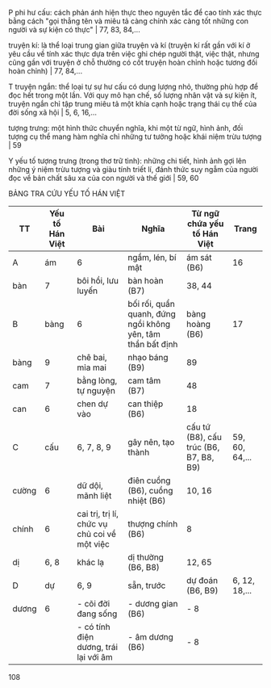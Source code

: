 P phi hư cấu: cách phản ánh hiện thực theo nguyên tắc để cao tính xác thực bằng cách "gọi thẳng tên và miêu tả càng chính xác càng tốt những con người và sự kiện có thực" | 77, 83, 84,...

truyện kí: là thể loại trung gian giữa truyện và kí (truyện kí rất gần với kí ở yêu cầu về tính xác thực dựa trên việc ghi chép người thật, việc thật, nhưng cũng gần với truyện ở chỗ thường có cốt truyện hoàn chỉnh hoặc tương đối hoàn chỉnh) | 77, 84,...

T
truyện ngắn: thể loại tự sự hư cấu có dung lượng nhỏ, thường phù hợp để đọc hết trong một lần. Với quy mô hạn chế, số lượng nhân vật và sự kiện ít, truyện ngắn chỉ tập trung miêu tả một khía cạnh hoặc trạng thái cụ thể của đời sống xã hội | 5, 6, 16,...

tượng trưng: một hình thức chuyển nghĩa, khi một từ ngữ, hình ảnh, đối tượng cụ thể mang hàm nghĩa chỉ những tư tưởng hoặc khái niệm trừu tượng | 59

Y
yếu tố tượng trưng (trong thơ trữ tình): những chi tiết, hình ảnh gợi lên những ý niệm trừu tượng và giàu tính triết lí, đánh thức suy ngẫm của người đọc về bản chất sâu xa của con người và thế giới | 59, 60

BẢNG TRA CỨU YẾU TỐ HÁN VIỆT

TT | Yếu tố Hán Việt | Bài | Nghĩa | Từ ngữ chứa yếu tố Hán Việt | Trang
--- | --- | --- | --- | --- | ---
A | ám | 6 | ngầm, lén, bí mật | ám sát (B6) | 16
 | bàn | 7 | bôi hồi, lưu luyến | bàn hoàn (B7) | 38, 44
B | bàng | 6 | bối rối, quẩn quanh, đứng ngồi không yên, tâm thần bất định | bàng hoàng (B6) | 17
 | bàng | 9 | chê bai, mỉa mai | nhạo báng (B9) | 89
 | cam | 7 | bằng lòng, tự nguyện | cam tâm (B7) | 48
 | can | 6 | chen dự vào | can thiệp (B6) | 18
C | cấu | 6, 7, 8, 9 | gây nên, tạo thành | cấu tứ (B8), cấu trúc (B6, B7, B8, B9) | 59, 60, 64,...
 | cường | 6 | dữ dội, mãnh liệt | điên cuồng (B6), cuồng nhiệt (B6) | 10, 16
 | chính | 6 | cai trị, trị lí, chức vụ chủ coi về một việc | thượng chính (B6) | 8
 | dị | 6, 8 | khác lạ | dị thường (B6, B8) | 12, 65
D | dự | 6, 9 | sẵn, trước | dự đoán (B6, B9) | 6, 12, 18,...
 | dương | 6 | - cõi đời đang sống | - dương gian (B6) | - 8
 |  |  | - có tính điện dương, trái lại với âm | - âm dương (B6) | - 8

108